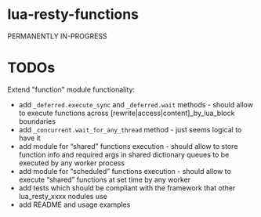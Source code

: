 # lua-resty-functions

PERMANENTLY IN-PROGRESS

# TODOs

Extend "function" module functionality:

- add `_deferred.execute_sync` and `_deferred.wait` methods - should allow to execute functions across [rewrite|access|content]_by_lua_block boundaries
- add `_concurrent.wait_for_any_thread` method - just seems logical to have it
- add module for “shared” functions execution - should allow to store function info and required args in shared dictionary queues to be executed by any worker process
- add module for “scheduled” functions execution - should allow to execute “shared” functions at set time by any worker
- add tests which should be compliant with the framework that other lua_resty_xxxx nodules use
- add README and usage examples
